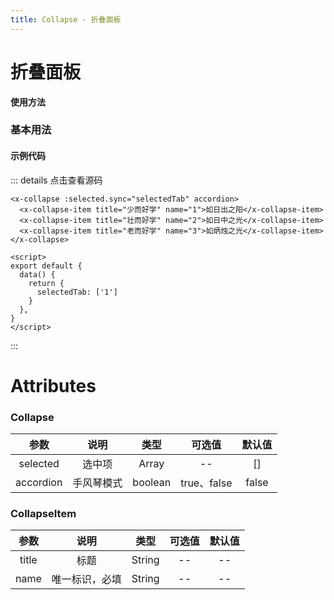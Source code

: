 ```yaml
---
title: Collapse - 折叠面板
---
```

# 折叠面板

**使用方法**

### 基本用法

<ClientOnly>
<collapse-demos></collapse-demos>
</ClientOnly>

#### 示例代码
::: details 点击查看源码
```vue
<x-collapse :selected.sync="selectedTab" accordion>
  <x-collapse-item title="少而好学" name="1">如日出之阳</x-collapse-item>
  <x-collapse-item title="壮而好学" name="2">如日中之光</x-collapse-item>
  <x-collapse-item title="老而好学" name="3">如炳烛之光</x-collapse-item>
</x-collapse>

<script>
export default {
  data() {
    return {
      selectedTab: ['1']
    }
  },
}
</script>
```
:::
# Attributes

### Collapse 
|参数| 说明 |  类型  | 可选值 | 默认值 |
| :-------------: |:-------------:| :-----:|:-----:|:-----:|
|selected| 选中项 | Array |--|[]
| accordion | 手风琴模式 |    boolean | true、false|false

### CollapseItem
|参数| 说明 |  类型  | 可选值 | 默认值 |
| :-------------: |:-------------:| :-----:|:-----:|:-----:|
|title| 标题 | String |--|--
| name | 唯一标识，必填 |    String |-- |--